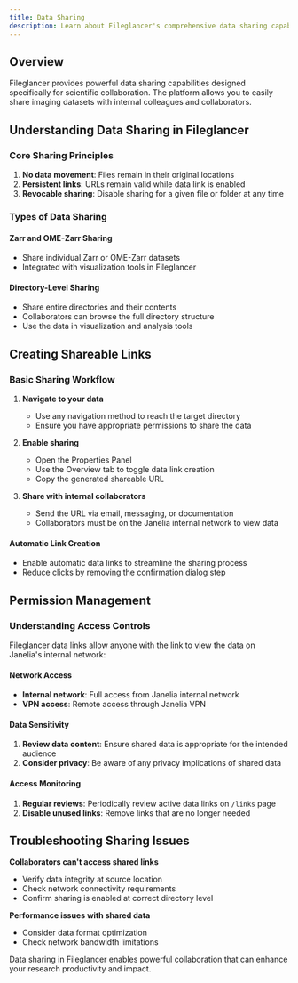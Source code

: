 ```yaml
---
title: Data Sharing
description: Learn about Fileglancer's comprehensive data sharing capabilities.
---
```


## Overview

Fileglancer provides powerful data sharing capabilities designed specifically for scientific collaboration. The platform allows you to easily share imaging datasets with internal colleagues and collaborators.

## Understanding Data Sharing in Fileglancer

### Core Sharing Principles

1. **No data movement**: Files remain in their original locations
2. **Persistent links**: URLs remain valid while data link is enabled
3. **Revocable sharing**: Disable sharing for a given file or folder at any time

### Types of Data Sharing

#### Zarr and OME-Zarr Sharing
- Share individual Zarr or OME-Zarr datasets
- Integrated with visualization tools in Fileglancer

#### Directory-Level Sharing
- Share entire directories and their contents
- Collaborators can browse the full directory structure
- Use the data in visualization and analysis tools

## Creating Shareable Links

### Basic Sharing Workflow

1. **Navigate to your data**
   - Use any navigation method to reach the target directory
   - Ensure you have appropriate permissions to share the data

2. **Enable sharing**
   - Open the Properties Panel
   - Use the Overview tab to toggle data link creation
   - Copy the generated shareable URL

3. **Share with internal collaborators**
   - Send the URL via email, messaging, or documentation
   - Collaborators must be on the Janelia internal network to view data

#### Automatic Link Creation
- Enable automatic data links to streamline the sharing process
- Reduce clicks by removing the confirmation dialog step

## Permission Management

### Understanding Access Controls

Fileglancer data links allow anyone with the link to view the data on Janelia's internal network:

#### Network Access
- **Internal network**: Full access from Janelia internal network
- **VPN access**: Remote access through Janelia VPN

#### Data Sensitivity
1. **Review data content**: Ensure shared data is appropriate for the intended audience
2. **Consider privacy**: Be aware of any privacy implications of shared data

#### Access Monitoring
1. **Regular reviews**: Periodically review active data links on `/links` page
2. **Disable unused links**: Remove links that are no longer needed

## Troubleshooting Sharing Issues

**Collaborators can't access shared links**
- Verify data integrity at source location
- Check network connectivity requirements
- Confirm sharing is enabled at correct directory level

**Performance issues with shared data**
- Consider data format optimization
- Check network bandwidth limitations

Data sharing in Fileglancer enables powerful collaboration that can enhance your research productivity and impact.